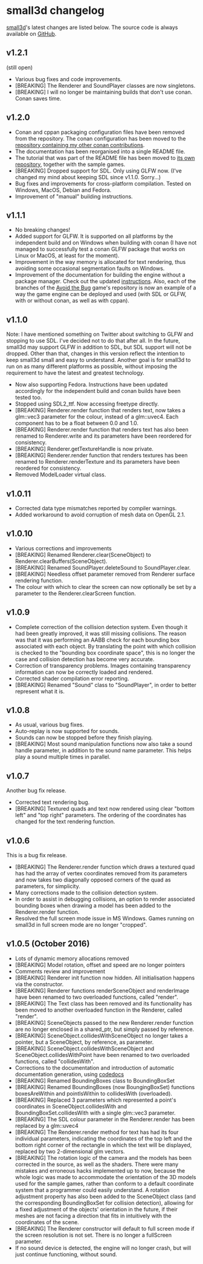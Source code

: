 small3d changelog
=================

[small3d](https://github.com/dimi309/small3d)'s latest changes are listed below. The source code is always available on [GitHub](https://github.com/dimi309/small3d).

v1.2.1
------
(still open)

- Various bug fixes and code improvements.
- [BREAKING] The Renderer and SoundPlayer classes are now singletons.
- [BREAKING] I will no longer be maintaining builds that don't use conan. Conan saves time.

v1.2.0
------

- Conan and cppan packaging configuration files have been removed from the repository. The conan configuration has been moved to the [repository containing my other conan contributions](https://github.com/dimi309/conan-packages).
- The documentation has been reorganised into a single README file.
- The tutorial that was part of the README file has been moved to [its own repository](https://github.com/dimi309/small3d-tutorial), together with the sample games.
- [BREAKING] Dropped support for SDL. Only using GLFW now. (I've changed my mind about keeping SDL since v1.1.0. Sorry...)
- Bug fixes and improvements for cross-platform compilation. Tested on Windows, MacOS, Debian and Fedora.
- Improvement of "manual" building instructions.

v1.1.1
------

- No breaking changes!
- Added support for GLFW. It is supported on all platforms by the independent build and on Windows when building with conan (I have not managed to successfully test a conan GLFW package that works on Linux or MacOS, at least for the moment).
- Improvement in the way memory is allocated for text rendering, thus avoiding some occasional segmentation faults on Windows.
- Improvement of the documentation for building the engine without a package manager. Check out the updated [instructions](https://github.com/dimi309/small3d/blob/master/BUILDING.md). Also, each of the branches of the [Avoid the Bug](https://github.com/dimi309/AvoidTheBug3D) game's repository is now an example of a way the game engine can be deployed and used (with SDL or GLFW, with or without conan, as well as with cppan).

v1.1.0
------

Note: I have mentioned something on Twitter about switching to GLFW and stopping to use SDL. I've decided not to do that after all. In the future, small3d may support GLFW in addition to SDL, but SDL support will not be dropped. Other than that, changes in this version reflect the intention to keep small3d small and easy to understand. Another goal is for small3d to run on as many different platforms as possible, without imposing the requirement to have the latest and greatest technology.

- Now also supporting Fedora. Instructions have been updated accordingly for the independent build and conan builds have been tested too.
- Stopped using SDL2_ttf. Now accessing freetype directly.
- [BREAKING] Renderer.render function that renders text, now takes a glm::vec3 parameter for the colour, instead of a glm::uvec4. Each component has to be a float between 0.0 and 1.0.
- [BREAKING] Renderer.render function that renders text has also been renamed to Renderer.write and its parameters have been reordered for consistency.
- [BREAKING] Renderer.getTextureHandle is now private.
- [BREAKING] Renderer.render function that renders textures has been renamed to Renderer.renderTexture and its parameters have been reordered for consistency.
- Removed ModelLoader virtual class.

v1.0.11
-------

- Corrected data type mismatches reported by compiler warnings.
- Added workaround to avoid corruption of mesh data on OpenGL 2.1.

v1.0.10
-------

- Various corrections and improvements
- [BREAKING] Renamed Renderer.clear(SceneObject) to Renderer.clearBuffers(SceneObject).
- [BREAKING] Renamed SoundPlayer.deleteSound to SoundPlayer.clear.
- [BREAKING] Needless offset parameter removed from Renderer surface rendering function.
- The colour with which to clear the screen can now optionally be set by a parameter to the Renderer.clearScreen function.

v1.0.9
------

- Complete correction of the collision detection system. Even though it had been greatly improved, it was still missing collisions. The reason was that it was performing an AABB check for each bounding box associated with each object. By translating the point with which collision is checked to the "bounding box coordinate space", this is no longer the case and collision detection has become very accurate.
- Correction of transparency problems. Images containing transparency information can now be correctly loaded and rendered.
- Corrected shader compilation error reporting.
- [BREAKING] Renamed "Sound" class to "SoundPlayer", in order to better represent what it is.

v1.0.8
------

- As usual, various bug fixes.
- Auto-replay is now supported for sounds. 
- Sounds can now be stopped before they finish playing.
- [BREAKING] Most sound manipulation functions now also take a sound handle parameter, in addition to the sound name parameter. This helps play a sound multiple times in parallel. 

v1.0.7
------
Another bug fix release.

- Corrected text rendering bug.
- [BREAKING] Textured quads and text now rendered using clear "bottom left" and "top right" parameters. The ordering of the coordinates has changed for the text rendering function.

v1.0.6
------

This is a bug fix release.

- [BREAKING] The Renderer.render function which draws a textured quad has had the array of vertex coordinates removed from its parameters and now takes two diagonally opposed corners of the quad as parameters, for simplicity.
- Many corrections made to the collision detection system.
- In order to assist in debugging collisions, an option to render associated bounding boxes when drawing a model has been added to the Renderer.render function.
- Resolved the full screen mode issue in MS Windows. Games running on small3d in full screen mode are no longer "cropped".

v1.0.5 (October 2016)
---------------------

- Lots of dynamic memory allocations removed
- [BREAKING] Model rotation, offset and speed are no longer pointers
- Comments review and improvement
- [BREAKING] Renderer init function now hidden. All initialisation happens via the constructor.
- [BREAKING] Renderer functions renderSceneObject and renderImage have been renamed to two overloaded functions, called "render".
- [BREAKING] The Text class has been removed and its functionality has been moved to another overloaded function in the Renderer, called "render".
- [BREAKING] SceneObjects passed to the new Renderer.render function are no longer enclosed in a shared_ptr, but simply passed by reference.
- [BREAKING] SceneObject.collidesWithSceneObject no longer takes a pointer, but a SceneObject, by reference, as parameter.
- [BREAKING] SceneObject.collidesWithSceneObject and SceneObject.collidesWithPoint have been renamed to two overloaded functions, called "collidesWith".
- Corrections to the documentation and introduction of automatic documentation generation, using [codedocs](https://codedocs.xyz/dimi309/small3d/annotated.html)
- [BREAKING] Renamed BoundingBoxes class to BoundingBoxSet
- [BREAKING] Renamed BoundingBoxes (now BoungingBoxSet) functions boxesAreWithin and pointIsWithin to collidesWith (overloaded).
- [BREAKING] Replaced 3 parameters which represented a point's coordinates in SceneObject.collidesWith and BoundingBoxSet.collidesWith with a single glm::vec3 parameter.
- [BREAKING] The SDL colour parameter in the Renderer.render has been replaced by a glm::uvec4
- [BREAKING] The Renderer.render method for text has had its four individual parameters, indicating the coordinates of the top left and the bottom right corner of the rectangle in which the text will be displayed, replaced by two 2-dimensional glm vectors.
- [BREAKING] The rotation logic of the camera and the models has been corrected in the source, as well as the shaders. There were many mistakes and erroneous hacks implemented up to now, because the whole logic was made to accommodate the orientation of the 3D models used for the sample games, rather than conform to a default coordinate system that a programmer could easily understand. A rotation adjustment property has also been added to the SceneObject class (and the corresponding BoundingBoxSet for collision detection), allowing for a fixed adjustment of the objects' orientation in the future, if their meshes are not facing a direction that fits in intuitively with the coordinates of the scene.
- [BREAKING] The Renderer constructor will default to full screen mode if the screen resolution is not set. There is no longer a fullScreen parameter.
- If no sound device is detected, the engine will no longer crash, but will just continue functioning, without sound.
